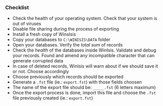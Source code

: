 ### Checklist

* Check the health of your operating system. Check that your system is out of viruses
* Disable file sharing during the process of exporting
* Install a fresh copy of WinsIsis
* Copy your databases to `C:\WINISIS\DATA` folder
* Open your databases. Verify the _total sum_ of records
* Check the _health_ of the databases inside WinIsis. Validate and debug your records. Found and amend any incompatible character that can generate corrupted data
* In case of deleted records, WinIsis will warn about if we should save it or not. Choose accordingly
* Choose previously which records should be exported
* Generate a `.fst` file (ie.: `export.fst`) with those fields choosen
* The name of the export file should be: `_____.fst` (6 letters maximum)
* Once the export process is done, import this file and choose the `.fst` file previously created (ie.: `export.fst`) 

